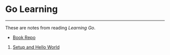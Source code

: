 # Go Learning

---

These are notes from reading *Learning Go*.

- [Book Repo](https://github.com/learning-go-book-2e)

1. [Setup and Hello World](./01-Env-Setup/)
